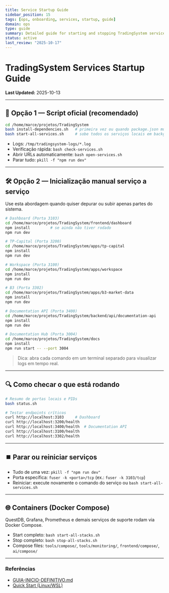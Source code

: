 ```yaml
---
title: Service Startup Guide
sidebar_position: 15
tags: [ops, onboarding, services, startup, guide]
domain: ops
type: guide
summary: Detailed guide for starting and stopping TradingSystem services
status: active
last_review: "2025-10-17"
---
```


# TradingSystem Services Startup Guide

**Last Updated:** 2025-10-13

---

## 🚀 Opção 1 — Script oficial (recomendado)

```bash
cd /home/marce/projetos/TradingSystem
bash install-dependencies.sh   # primeira vez ou quando package.json mudar
bash start-all-services.sh     # sobe todos os serviços locais em background
```

- Logs: `/tmp/tradingsystem-logs/*.log`
- Verificação rápida: `bash check-services.sh`
- Abrir URLs automaticamente: `bash open-services.sh`
- Parar tudo: `pkill -f "npm run dev"`

---

## 🛠️ Opção 2 — Inicialização manual serviço a serviço

Use esta abordagem quando quiser depurar ou subir apenas partes do sistema.

```bash
# Dashboard (Porta 3103)
cd /home/marce/projetos/TradingSystem/frontend/dashboard
npm install         # se ainda não tiver rodado
npm run dev

# TP-Capital (Porta 3200)
cd /home/marce/projetos/TradingSystem/apps/tp-capital
npm install
npm run dev

# Workspace (Porta 3100)
cd /home/marce/projetos/TradingSystem/apps/workspace
npm install
npm run dev

# B3 (Porta 3302)
cd /home/marce/projetos/TradingSystem/apps/b3-market-data
npm install
npm run dev

# Documentation API (Porta 3400)
cd /home/marce/projetos/TradingSystem/backend/api/documentation-api
npm install
npm run dev

# Documentation Hub (Porta 3004)
cd /home/marce/projetos/TradingSystem/docs
npm install
npm run start -- --port 3004
```

> Dica: abra cada comando em um terminal separado para visualizar logs em tempo real.

---

## 🔍 Como checar o que está rodando

```bash
# Resumo de portas locais e PIDs
bash status.sh

# Testar endpoints críticos
curl http://localhost:3103     # Dashboard
curl http://localhost:3200/health
curl http://localhost:3400/health  # Documentation API
curl http://localhost:3100/health
curl http://localhost:3302/health
```

---

## ⏹️ Parar ou reiniciar serviços

- Tudo de uma vez: `pkill -f "npm run dev"`
- Porta específica: `fuser -k <porta>/tcp`  (ex.: `fuser -k 3103/tcp`)
- Reiniciar: execute novamente o comando do serviço ou `bash start-all-services.sh`

---

## 🌐 Containers (Docker Compose)

QuestDB, Grafana, Prometheus e demais serviços de suporte rodam via Docker Compose.  
- Start completo: `bash start-all-stacks.sh`  
- Stop completo: `bash stop-all-stacks.sh`  
- Compose files: `tools/compose/`, `tools/monitoring/`, `frontend/compose/`, `ai/compose/`

---

### Referências
- [GUIA-INICIO-DEFINITIVO.md](GUIA-INICIO-DEFINITIVO.md)
- [Quick Start (Linux/WSL)](./QUICK-START-LINUX-WSL.md)
